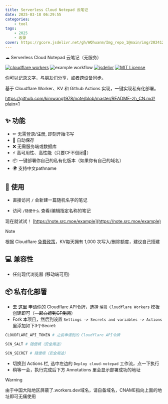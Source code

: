 ```yaml
---
title: Serverless Cloud Notepad 云笔记
date: 2025-03-18 06:29:55
categories: 
    - tool
tags: 
    - 2025
    - 收录
cover: https://gcore.jsdelivr.net/gh/WQhuanm/Img_repo_1@main/img/202412222015910.png
---
```


☁ Serverless Cloud Notepad 云笔记（无服务）

[![cloudflare workers](https://badgen.net/badge/a/Cloudflare%20Workers/orange?icon=https%3A%2F%2Fworkers.cloudflare.com%2Fresources%2Flogo%2Flogo.svg&label=)](https://workers.cloudflare.com/)
![example workflow](https://github.com/s0urcelab/serverless-cloud-notepad/actions/workflows/deploy.yml/badge.svg)
[![jsdelivr](https://img.shields.io/badge/jsdelivr-cdn-brightgreen)](https://www.jsdelivr.com/)
[![MIT License](https://img.shields.io/badge/license-MIT-blue.svg)](https://github.com/dotzero/pad/blob/master/LICENSE)


你可以记录文字，与朋友们分享，或者跨设备同步。

<!--more-->

基于 Cloudflare Worker、KV 和 Github Actions 实现，一键实现私有化部署。

<https://github.com/kimwang1978/note/blob/master/README-zh_CN.md?plain=1>

## ✨ 功能

- ✏ 无需登录/注册, 即刻开始书写
- 💾 自动保存
- ❌ 无需服务端或数据库
- ⚡ 高可用性、高性能（只要CF不倒闭🤣）
- 📦 一键部署你自己的私有化版本（如果你有自己的域名）
- 🌍 支持中文pathname

## 🔨 使用

- 直接访问 `/` 会新建一篇随机名字的笔记

- 访问 `/随便什么` 查看/编辑指定名称的笔记

现在就试试！ [https://note.src.moe/example](https://note.src.moe/example)

> [!NOTE]
> 根据 Cloudflare [免费政策](https://developers.cloudflare.com/kv/platform/limits/)，KV每天拥有 1,000 次写入/删除额度，建议自己搭建

## 💻 兼容性

- 任何现代浏览器 (移动端可用)

## 📦 私有化部署

- 去 [这里](https://dash.cloudflare.com/profile/api-tokens) 申请你的 Cloudflare API令牌，选择 `编辑 Cloudflare Workers` 模板创建即可（~~一起白嫖到CF倒闭~~）
- Fork 本项目，然后到设置 `Settings -> Secrets and variables -> Actions` 里添加如下3个Secret:
```bash
CLOUDFLARE_API_TOKEN # 之前申请到的 Cloudflare API令牌

SCN_SALT # 随便填（安全用途）

SCN_SECRET # 随便填（安全用途）
```
- 切换到 Actions 栏, 选中左边的 `Deploy cloud-notepad` 工作流，点一下执行
- 稍等一会，执行完成后下方 Annotations 里会显示部署成功的地址
> [!WARNING]
> 由于中国大陆地区屏蔽了.workers.dev域名，请自备域名，CNAME指向上面的地址即可无痛使用

